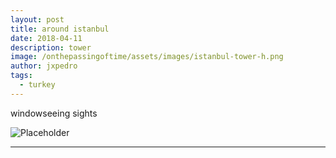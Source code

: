 ```yaml
---
layout: post
title: around istanbul
date: 2018-04-11
description: tower
image: /onthepassingoftime/assets/images/istanbul-tower-h.png
author: jxpedro
tags: 
  - turkey
---
```

<p >windowseeing sights</p>

![Placeholder](/onthepassingoftime/assets/images/istanbul-tower.jpeg)

<p></p>

<hr/>